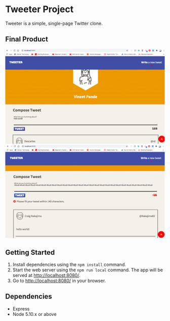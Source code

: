# Tweeter Project

Tweeter is a simple, single-page Twitter clone.

## Final Product

!["All the tweets"](https://github.com/vsp412/tweeter/blob/master/docs/general_ui.png)
!["When exceeding character limit"](https://github.com/vsp412/tweeter/blob/master/docs/exceed_limit.png)

## Getting Started

1. Install dependencies using the `npm install` command.
2. Start the web server using the `npm run local` command. The app will be served at <http://localhost:8080/>.
3. Go to <http://localhost:8080/> in your browser.

## Dependencies

- Express
- Node 5.10.x or above
